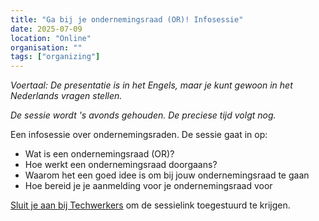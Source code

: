 ```yaml
---
title: "Ga bij je ondernemingsraad (OR)! Infosessie"
date: 2025-07-09
location: "Online"
organisation: ""
tags: ["organizing"]
---
```


*Voertaal: De presentatie is in het Engels, maar je kunt gewoon in het Nederlands vragen stellen.*

*De sessie wordt 's avonds gehouden. De preciese tijd volgt nog.*

Een infosessie over ondernemingsraden. De sessie gaat in op:

* Wat is een ondernemingsraad (OR)? 
* Hoe werkt een ondernemingsraad doorgaans?
* Waarom het een goed idee is om bij jouw ondernemingsraad te gaan
* Hoe bereid je je aanmelding voor je ondernemingsraad voor

[Sluit je aan bij Techwerkers](/nl/join) om de sessielink toegestuurd te krijgen.
